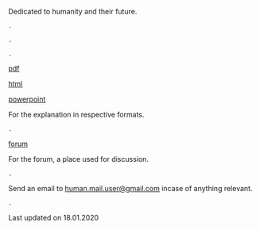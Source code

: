 Dedicated to humanity and their future.

    .
    
    .
    
    .
    
[pdf](https://fate-of-humanity.github.io/pdf.pdf)

[html](https://fate-of-humanity.github.io/html.html)

[powerpoint](https://drive.google.com/open?id=1yFI_BRpNjzYx2OR-BMZnAfny_VjHXEjN)

For the explanation in respective formats.

    .
    
[forum](http://fate-of-humanity.boards.net)
 
For the forum, a place used for discussion.

    .

Send an email to human.mail.user@gmail.com incase of anything relevant.

    .

Last updated on 18.01.2020
